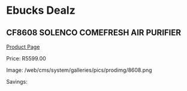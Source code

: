 
# Ebucks Dealz
## CF8608 SOLENCO COMEFRESH AIR PURIFIER
[Product Page](https://www.ebucks.com/web/shop/productSelected.do?prodId=1191157110&catId=1236472104)

Price: R5599.00

Image: /web/cms/system/galleries/pics/prodimg/8608.png

Savings: 


	